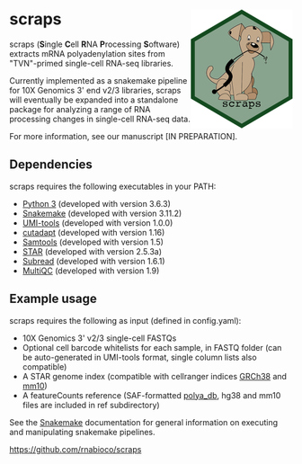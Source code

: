 # scraps <img src="man/figures/logo.png" align="right">

scraps (**S**ingle **C**ell **R**NA **P**rocessing **S**oftware) extracts
mRNA polyadenylation sites from "TVN"-primed single-cell RNA-seq
libraries.

Currently implemented as a snakemake pipeline for 10X Genomics
3' end v2/3 libraries, scraps will eventually be expanded into 
a standalone package for analyzing a range of RNA processing
changes in single-cell RNA-seq data.

For more information, see our manuscript [IN PREPARATION].

## Dependencies

scraps requires the following executables in your PATH:

  - <a href="https://www.python.org">Python 3</a> (developed with version 3.6.3)
  - <a href="https://bitbucket.org/snakemake/snakemake/src/master/">Snakemake</a> (developed with version 3.11.2)
  - <a href="https://github.com/CGATOxford/UMI-tools">UMI-tools</a> (developed with version 1.0.0)
  - <a href="https://cutadapt.readthedocs.io">cutadapt</a> (developed with version 1.16)
  - <a href="http://samtools.sourceforge.net">Samtools</a> (developed with version 1.5)
  - <a href="https://github.com/alexdobin/STAR">STAR</a> (developed with version 2.5.3a)
  - <a href="http://subread.sourceforge.net">Subread</a> (developed with version 1.6.1)
  - <a href="https://multiqc.info">MultiQC</a> (developed with version 1.9)

## Example usage

scraps requires the following as input (defined in config.yaml):

  - 10X Genomics 3' v2/3 single-cell FASTQs 
  - Optional cell barcode whitelists for each sample, in FASTQ folder  (can be auto-generated in UMI-tools format, single column lists also compatible)
  - A STAR genome index (compatible with cellranger indices <a href="https://cf.10xgenomics.com/supp/cell-exp/refdata-gex-GRCh38-2020-A.tar.gz">GRCh38</a> and <a href="https://cf.10xgenomics.com/supp/cell-exp/refdata-gex-mm10-2020-A.tar.gz">mm10</a>)
  - A featureCounts reference (SAF-formatted <a href="http://exon.umdnj.edu/polya_db/">polya_db</a>, hg38 and mm10 files are included in ref subdirectory)

See the <a href="https://snakemake.readthedocs.io/en/stable/">Snakemake</a> documentation
for general information on executing and manipulating snakemake pipelines.

<https://github.com/rnabioco/scraps>
